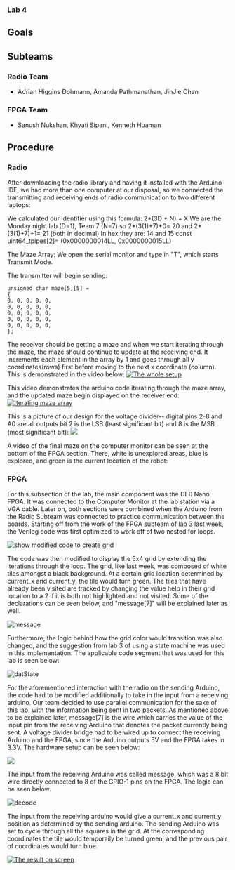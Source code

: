 ### Lab 4

## Goals

## Subteams

### Radio Team
- Adrian Higgins Dohmann, Amanda Pathmanathan, JinJie Chen  
### FPGA Team
- Sanush Nukshan, Khyati Sipani, Kenneth Huaman

## Procedure
### Radio
After downloading the radio library and having it installed with the Arduino IDE, we had more than one computer at our disposal, so we connected the transmitting and receiving ends of radio communication to two different laptops:

We calculated our identifier using this formula: 2*(3D + N) + X
We are the Monday night lab (D=1), Team 7 (N=7)
so 2*(3(1)+7)+0= 20 and  2*(3(1)+7)+1= 21 (both in decimal) 
In hex they are: 14 and 15
const uint64_tpipes[2]= (0x0000000014LL, 0x0000000015LL)

The Maze Array: 
We open the serial monitor and type in "T", which starts Transmit Mode. 

The transmitter will begin sending:

```Arduino
unsigned char maze[5][5] =
{
0, 0, 0, 0, 0,
0, 0, 0, 0, 0,
0, 0, 0, 0, 0,
0, 0, 0, 0, 0,
0, 0, 0, 0, 0,
};
```

The receiver should be getting a maze and when we start iterating through the maze, the maze should continue to update at the receiving end. It increments each element in the array by 1 and goes through all y coordinates(rows) first before moving to the next x coordinate (column). This is demonstrated in the video below: 
[![The whole setup](./image/lab4/WholeSetUp.png)](https://youtu.be/KNLFmP_W6XA)



This video demonstrates the arduino code iterating through the maze array, and the updated maze begin displayed on the receiver end:
[![Iterating maze array](./image/lab4/MazeChange.png)](https://youtu.be/_CwknqWVh10)



This is a picture of our design for the voltage divider-- digital pins 2-8 and A0 are all outputs 
bit 2 is the LSB (least significant bit) and 8 is the MSB (most significant bit):
![](./image/lab4/IMG_0021.JPG)



A video of the final maze on the computer monitor can be seen at the bottom of the FPGA section. There, white is unexplored areas, blue is explored, and green is the current location of the robot:



### FPGA


For this subsection of the lab, the main component was the DE0 Nano FPGA. It was connected to the Computer Monitor at the lab station via a VGA cable. Later on, both sections were combined when the Arduino from the Radio Subteam was connected to practice communication between the boards.
Starting off from the work of the FPGA subteam of lab 3 last week, the Verilog code was first optimized to work off of two nested for loops. 

![show modified code to create grid](./image/lab4/flavaflav.png)

The code was then modified to display the 5x4 grid by extending the iterations through the loop. The grid, like last week, was composed of white tiles amongst a black background. At a certain grid location determined by current_x and current_y, the tile would turn green. The tiles that have already been visited are tracked by changing the value help in their grid location to a 2 if it is both not highlighted and not visited. Some of the declarations can be seen below, and "message[7]" will be explained later as well.

![message](./image/lab4/message.png) 

Furthermore, the logic behind how the grid color would transition was also changed, and the suggestion from lab 3 of using a state machine was used in this implementation. The applicable code segment that was used for this lab is seen below:

![datState](./image/lab4/yeaboiii.png)

For the aforementioned interaction with the radio on the sending Arduino, the code had to be modified additionally to take in the input from a receiving arduino. Our team decided to use parallel communication for the sake of this lab, with the information being sent in two packets. As mentioned above to be explained later, message[7] is the wire which carries the value of the input pin from the receiving Arduino that denotes the packet currently being sent. A voltage divider bridge had to be wired up to connect the receiving Arduino and the FPGA, since the Arduino outputs 5V and the FPGA takes in 3.3V. The hardware setup can be seen below:

![](./image/lab4/IMG_8012.JPG)

The input from the receiving Arduino was called message, which was a 8 bit wire directly connected to 8 of the GPIO-1 pins on the FPGA. The logic can be seen below.

![decode](./image/lab4/decode.png)




The input from the receiving arduino would give a current_x and current_y position as determined by the sending arduino. The sending Arduino was set to cycle through all the squares in the grid. At the corresponding coordinates the tile would temporaily be turned green, and the previous pair of coordinates would turn blue.


[![The result on screen](./image/lab4/FinalMaze.png)](https://youtu.be/DG-bNLUZ5qI)

